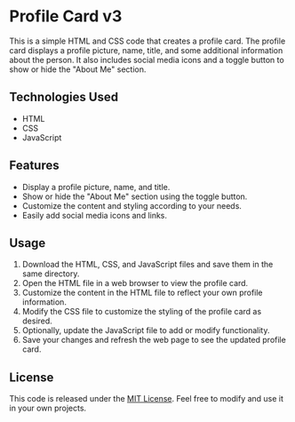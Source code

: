 # Profile Card v3

This is a simple HTML and CSS code that creates a profile card. The profile card displays a profile picture, name, title, and some additional information about the person. It also includes social media icons and a toggle button to show or hide the "About Me" section.

## Technologies Used

- HTML
- CSS
- JavaScript

## Features

- Display a profile picture, name, and title.
- Show or hide the "About Me" section using the toggle button.
- Customize the content and styling according to your needs.
- Easily add social media icons and links.

## Usage

1. Download the HTML, CSS, and JavaScript files and save them in the same directory.
2. Open the HTML file in a web browser to view the profile card.
3. Customize the content in the HTML file to reflect your own profile information.
4. Modify the CSS file to customize the styling of the profile card as desired.
5. Optionally, update the JavaScript file to add or modify functionality.
6. Save your changes and refresh the web page to see the updated profile card.

## License

This code is released under the [MIT License](LICENSE). Feel free to modify and use it in your own projects.
